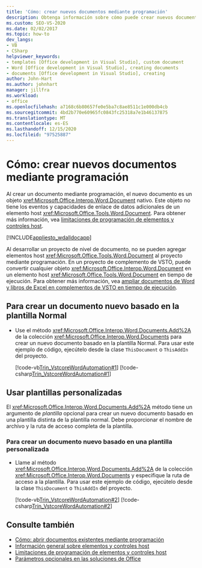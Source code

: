 ```yaml
---
title: 'Cómo: crear nuevos documentos mediante programación'
description: Obtenga información sobre cómo puede crear nuevos documentos en Microsoft Word mediante programación con Visual Studio.
ms.custom: SEO-VS-2020
ms.date: 02/02/2017
ms.topic: how-to
dev_langs:
- VB
- CSharp
helpviewer_keywords:
- templates [Office development in Visual Studio], custom document
- Word [Office development in Visual Studio], creating documents
- documents [Office development in Visual Studio], creating
author: John-Hart
ms.author: johnhart
manager: jillfra
ms.workload:
- office
ms.openlocfilehash: a7168c6b80657fe0e5ba7c8ae8511c1e000db4cb
ms.sourcegitcommit: 4bd2b770e60965fc0843fc25318a7e1b46137875
ms.translationtype: MT
ms.contentlocale: es-ES
ms.lasthandoff: 12/15/2020
ms.locfileid: "97525887"
---
```

# <a name="how-to-programmatically-create-new-documents"></a>Cómo: crear nuevos documentos mediante programación
  Al crear un documento mediante programación, el nuevo documento es un objeto <xref:Microsoft.Office.Interop.Word.Document> nativo. Este objeto no tiene los eventos y capacidades de enlace de datos adicionales de un elemento host <xref:Microsoft.Office.Tools.Word.Document>. Para obtener más información, vea [limitaciones de programación de elementos y controles host](../vsto/programmatic-limitations-of-host-items-and-host-controls.md).

 [!INCLUDE[appliesto_wdalldocapp](../vsto/includes/appliesto-wdalldocapp-md.md)]

 Al desarrollar un proyecto de nivel de documento, no se pueden agregar elementos host <xref:Microsoft.Office.Tools.Word.Document> al proyecto mediante programación. En un proyecto de complemento de VSTO, puede convertir cualquier objeto <xref:Microsoft.Office.Interop.Word.Document> en un elemento host <xref:Microsoft.Office.Tools.Word.Document> en tiempo de ejecución. Para obtener más información, vea [ampliar documentos de Word y libros de Excel en complementos de VSTO en tiempo de ejecución](../vsto/extending-word-documents-and-excel-workbooks-in-vsto-add-ins-at-run-time.md).

## <a name="to-create-a-new-document-based-on-the-normal-template"></a>Para crear un documento nuevo basado en la plantilla Normal

- Use el método <xref:Microsoft.Office.Interop.Word.Documents.Add%2A> de la colección <xref:Microsoft.Office.Interop.Word.Documents> para crear un nuevo documento basado en la plantilla Normal. Para usar este ejemplo de código, ejecútelo desde la clase `ThisDocument` o `ThisAddIn` del proyecto.

     [!code-vb[Trin_VstcoreWordAutomation#1](../vsto/codesnippet/VisualBasic/Trin_VstcoreWordAutomationVB/ThisDocument.vb#1)]
     [!code-csharp[Trin_VstcoreWordAutomation#1](../vsto/codesnippet/CSharp/Trin_VstcoreWordAutomationCS/ThisDocument.cs#1)]

## <a name="use-custom-templates"></a>Usar plantillas personalizadas
 El <xref:Microsoft.Office.Interop.Word.Documents.Add%2A> método tiene un argumento de *plantilla* opcional para crear un nuevo documento basado en una plantilla distinta de la plantilla normal. Debe proporcionar el nombre de archivo y la ruta de acceso completa de la plantilla.

### <a name="to-create-a-new-document-based-on-a-custom-template"></a>Para crear un documento nuevo basado en una plantilla personalizada

- Llame al método <xref:Microsoft.Office.Interop.Word.Documents.Add%2A> de la colección <xref:Microsoft.Office.Interop.Word.Documents> y especifique la ruta de acceso a la plantilla. Para usar este ejemplo de código, ejecútelo desde la clase `ThisDocument` o `ThisAddIn` del proyecto.

     [!code-vb[Trin_VstcoreWordAutomation#2](../vsto/codesnippet/VisualBasic/Trin_VstcoreWordAutomationVB/ThisDocument.vb#2)]
     [!code-csharp[Trin_VstcoreWordAutomation#2](../vsto/codesnippet/CSharp/Trin_VstcoreWordAutomationCS/ThisDocument.cs#2)]

## <a name="see-also"></a>Consulte también
- [Cómo: abrir documentos existentes mediante programación](../vsto/how-to-programmatically-open-existing-documents.md)
- [Información general sobre elementos y controles host](../vsto/host-items-and-host-controls-overview.md)
- [Limitaciones de programación de elementos y controles host](../vsto/programmatic-limitations-of-host-items-and-host-controls.md)
- [Parámetros opcionales en las soluciones de Office](../vsto/optional-parameters-in-office-solutions.md)
